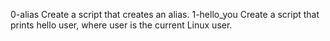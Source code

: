 0-alias Create a script that creates an alias.
1-hello_you Create a script that prints hello user, where user is the current Linux user.
